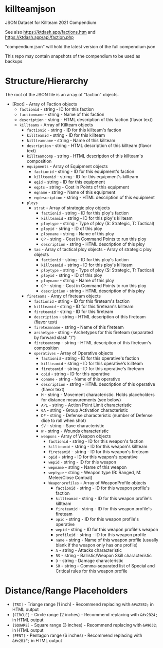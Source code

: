 # killteamjson
JSON Dataset for Killteam 2021 Compendium

See also https://ktdash.app/factions.htm and https://ktdash.app/api/faction.php

"compendium.json" will hold the latest version of the full compendium.json

This repo may contain snapshots of the compendium to be used as backups

# Structure/Hierarchy

The root of the JSON file is an array of "faction" objects.


- [Root] - Array of Faction objects
  - `factionid` - string - ID for this faction
  - `factionname` - string - Name of this faction
  - `description` - string - HTML description of this faction (flavor text)
  - `killteams` - Array of Killteam objects
    - `factionid` - string - ID for this killteam's faction
    - `killteamid` - string - ID for this killteam
    - `killteamname` - string - Name of this killteam
    - `description` - string - HTML description of this killteam (flavor text)
    - `killteamcomp` - string - HTML description of this killteam's composition
    - `equipments` - Array of Equipment objects
      - `factionid` - string - ID for this equipment's faction
      - `killteamid` - string - ID for this equipment's killteam
      - `eqid` - string - ID for this equipment
      - `eqpts` - string - Cost in Points of this equipment
      - `eqname` - string - Name of this equipment
      - `eqdescription` - string - HTML description of this equipment
    - `ploys`
      - `strat` - Array of strategic ploy objects
        - `factionid` - string - ID for this ploy's faction
        - `killteamid` - string - ID for this ploy's killteam
        - `ploytype` - string - Type of ploy (S: Strategic, T: Tactical)
        - `ployid` - string - ID of this ploy
        - `ployname` - string - Name of this ploy
        - `CP` - string - Cost in Command Points to run this ploy
        - `description` - string - HTML description of this ploy
      - `tac` - Array of tactical ploy objects - Array of strategic ploy objects
        - `factionid` - string - ID for this ploy's faction
        - `killteamid` - string - ID for this ploy's killteam
        - `ploytype` - string - Type of ploy (S: Strategic, T: Tactical)
        - `ployid` - string - ID of this ploy
        - `ployname` - string - Name of this ploy
        - `CP` - string - Cost in Command Points to run this ploy
        - `description` - string - HTML description of this ploy
    - `fireteams` - Array of fireteam objects
      - `factionid` - string - ID for this fireteam's faction
      - `killteamid` - string - ID for this fireteam's killteam
      - `fireteamid` - string - ID for this fireteam
      - `description` - string - HTML description of this fireteam (flavor text)
      - `fireteamname` - string - Name of this fireteam
      - `archetype` - string - Archetypes for this fireteam (separated by forward slash "/")
      - `fireteamcomp` - string - HTML description of this fireteam's composition
      - `operatives` - Array of Operative objects
        - `factionid` - string - ID for this operative's faction
        - `killteamid` - string - ID for this operative's killteam
        - `fireteamid` - string - ID for this operative's fireteam
        - `opid` - string - ID for this operative
        - `opname` - string - Name of this operative
        - `description` - string - HTML description of this operative (flavor text)
        - `M` - string - Movement characteristic. Holds placeholders for distance measurements (see below)
        - `APL` - string - Action Point Limit characteristic
        - `GA` - string - Group Activation characteristic
        - `DF` - string - Defense characteristic (number of Defense dice to roll when shot)
        - `SV` - string - Save characteristic
        - `W` - string - Wounds characteristic
        - `weapons` - Array of Weapon objects
          - `factionid` - string - ID for this weapon's faction
          - `killteamid` - string - ID for this weapon's killteam
          - `fireteamid` - string - ID for this weapon's fireteam
          - `opid` - string - ID for this weapon's operative
          - `wepid` - string - ID for this weapon
          - `wepname` - string - Name of this weapon
          - `weptype` - string - Weapon type (R: Ranged, M: Melee/Close Combat)
          - `Weaponprofiles` - Array of WeaponProfile objects
            - `factionid` - string - ID for this weapon profile's faction
            - `killteamid` - string - ID for this weapon profile's killteam
            - `fireteamid` - string - ID for this weapon profile's fireteam
            - `opid` - string - ID for this weapon profile's operative
            - `wepid` - string - ID for this weapon profile's weapon
            - `profileid` - string - ID for this weapon profile
            - `name` - string - Name of this weapon profile (usually blank if the weapon only has one profile)
            - `A` - string - Attacks characteristic
            - `BS` - string - Ballistic/Weapon Skill characteristic
            - `D` - string - Damage characteristic
            - `SR` - string - Comma-separated list of Special and Critical rules for this weapon profile

# Distance/Range Placeholders

- `[TRI]` - Triange range (1 inch) - Recommend replacing with `&#x25B2;` in HTML output
- `[CIRCLE]` - Circle range (2 inches) - Recommend replacing with `&#x2B24;` in HTML output
- `[SQUARE]` - Square range (3 inches) - Recommend replacing with `&#9632;` in HTML output
- `[PENT]` - Pentagon range (6 inches) - Recommend replacing with `&#x2B1F;` in HTML output


